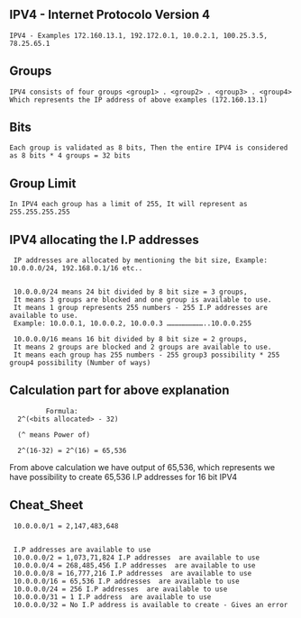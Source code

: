 ## IPV4 - Internet Protocolo Version 4
    
    IPV4 - Examples 172.160.13.1, 192.172.0.1, 10.0.2.1, 100.25.3.5, 78.25.65.1

## Groups
    
    IPV4 consists of four groups <group1> . <group2> . <group3> . <group4> 
    Which represents the IP address of above examples (172.160.13.1)

## Bits
    
    Each group is validated as 8 bits, Then the entire IPV4 is considered as 8 bits * 4 groups = 32 bits

## Group Limit
   
    In IPV4 each group has a limit of 255, It will represent as 255.255.255.255 

## IPV4 allocating the I.P addresses
    
     IP addresses are allocated by mentioning the bit size, Example: 10.0.0.0/24, 192.168.0.1/16 etc..

     
     10.0.0.0/24 means 24 bit divided by 8 bit size = 3 groups,
     It means 3 groups are blocked and one group is available to use. 
     It means 1 group represents 255 numbers - 255 I.P addresses are available to use.
     Example: 10.0.0.1, 10.0.0.2, 10.0.0.3 ………………………..10.0.0.255
     
     10.0.0.0/16 means 16 bit divided by 8 bit size = 2 groups, 
     It means 2 groups are blocked and 2 groups are available to use. 
     It means each group has 255 numbers - 255 group3 possibility * 255 group4 possibility (Number of ways)

## Calculation part for above explanation

             Formula:
      2^(<bits allocated> - 32)   
      
      (^ means Power of)
      
      2^(16-32) = 2^(16) = 65,536


   From above calculation we have output of 65,536, which represents we have possibility to create 65,536 I.P addresses for 16 bit IPV4


## Cheat_Sheet

     10.0.0.0/1 = 2,147,483,648


     I.P addresses are available to use
     10.0.0.0/2 = 1,073,71,824 I.P addresses  are available to use
     10.0.0.0/4 = 268,485,456 I.P addresses  are available to use
     10.0.0.0/8 = 16,777,216 I.P addresses  are available to use
     10.0.0.0/16 = 65,536 I.P addresses  are available to use
     10.0.0.0/24 = 256 I.P addresses  are available to use
     10.0.0.0/31 = 1 I.P address  are available to use
     10.0.0.0/32 = No I.P address is available to create - Gives an error



